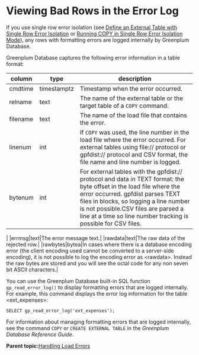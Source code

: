 # Viewing Bad Rows in the Error Log 

If you use single row error isolation \(see [Define an External Table with Single Row Error Isolation](g-define-an-external-table-with-single-row-error-isolation.html) or [Running COPY in Single Row Error Isolation Mode](g-running-copy-in-single-row-error-isolation-mode.html)\), any rows with formatting errors are logged internally by Greenplum Database.

Greenplum Database captures the following error information in a table format:

|column|type|description|
|------|----|-----------|
|cmdtime|timestamptz|Timestamp when the error occurred.|
|relname|text|The name of the external table or the target table of a `COPY` command.|
|filename|text|The name of the load file that contains the error.|
|linenum|int|If `COPY` was used, the line number in the load file where the error occurred. For external tables using file:// protocol or gpfdist:// protocol and CSV format, the file name and line number is logged.|
|bytenum|int|For external tables with the gpfdist:// protocol and data in TEXT format: the byte offset in the load file where the error occurred. gpfdist parses TEXT files in blocks, so logging a line number is not possible.CSV files are parsed a line at a time so line number tracking is possible for CSV files.

|
|errmsg|text|The error message text.|
|rawdata|text|The raw data of the rejected row.|
|rawbytes|bytea|In cases where there is a database encoding error \(the client encoding used cannot be converted to a server-side encoding\), it is not possible to log the encoding error as <rawdata\>. Instead the raw bytes are stored and you will see the octal code for any non seven bit ASCII characters.|

You can use the Greenplum Database built-in SQL function `gp_read_error_log()` to display formatting errors that are logged internally. For example, this command displays the error log information for the table <ext\_expenses\>:

```
SELECT gp_read_error_log('ext_expenses');
```

For information about managing formatting errors that are logged internally, see the command `COPY` or `CREATE EXTERNAL TABLE` in the *Greenplum Database Reference Guide*.

**Parent topic:**[Handling Load Errors](../../load/topics/g-handling-load-errors.html)

